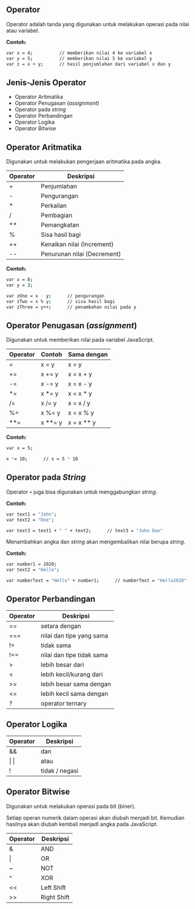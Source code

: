 ## Operator 

Operator adalah tanda yang digunakan untuk melakukan operasi pada nilai atau variabel.

**Contoh:**

```sh
var x = 4;          // memberikan nilai 4 ke variabel x
var y = 5;          // memberikan nilai 5 ke variabel y
var z = x + y;      // hasil penjumlahan dari variabel x dan y 
```

## Jenis-Jenis Operator

- Operator Aritmatika
- Operator Penugasan (_assignment_)
- Operator pada _string_
- Operator Perbandingan
- Operator Logika
- Operator Bitwise

## Operator Aritmatika

Digunakan untuk melakukan pengerjaan aritmatika pada angka.

| Operator  | Deskripsi     |
|-----------|---------------|
|     +     |  Penjumlahan  |
|     -     |  Pengurangan  |
|     *     |  Perkalian    |
|     /     |  Pembagian    |
|    **     |  Pemangkatan  |
|     %     |  Sisa hasil bagi               |
|    ++     |  Kenaikan nilai (Increment)    |
|    --     |  Penurunan nilai (Decrement)   |

**Contoh:**

```sh
var x = 8;          
var y = 3;          

var zOne = x - y;      // pengurangan 
var zTwo = x % y;      // sisa hasil bagi
var zThree = y++;      // penambahan nilai pada y
```

## Operator Penugasan (_assignment_)

Digunakan untuk memberikan nilai pada variabel JavaScript.

| Operator  | Contoh     | Sama dengan   |
|-----------|------------|---------------|
|     =     |  x = y     |  x = y        |
|    +=     |  x += y    |  x = x + y    |
|    -=     |  x -= y    |  x = x - y    |
|    *=     |  x *= y    |  x = x * y    |
|    /=     |  x /= y    |  x = x / y    |
|    %=     |  x %= y    |  x = x % y    |
|   **=     |  x **= y   |  x = x ** y   |

**Contoh:**

```sh
var x = 5;                 

x *= 10;      // x = 5 * 10
```

## Operator pada _String_

Operator `+` juga bisa digunakan untuk menggabungkan _string_.

**Contoh:**

```sh
var text1 = "John";                 
var text2 = "Doe";                 

var text3 = text1 + " " + text2;      // text3 = "John Doe"
```

Menambahkan angka dan _string_ akan mengembalikan nilai berupa _string_.

**Contoh:**

```sh
var number1 = 2020;                 
var text2 = "Hello";                 

var numberText = "Hello" + number1;      // numberText = "Hello2020"
```

## Operator Perbandingan

| Operator  | Deskripsi                 |
|-----------|---------------------------|
|    ==     |  setara dengan  |
|   ===     |  nilai dan tipe yang sama  |
|    !=     |  tidak sama  |
|   !==     |  nilai dan tipe tidak sama  |
|     >     |  lebih besar dari  |
|     <     |  lebih kecil/kurang dari  |
|    >=     |  lebih besar sama dengan  |
|    <=     |  lebih kecil sama dengan  |
|     ?     |  operator ternary  |

## Operator Logika

| Operator  | Deskripsi                 |
|-----------|---------------------------|
|    &&     |  dan  |
|    &#124; &#124;     |  atau   |
|     !     |  tidak / negasi |

## Operator Bitwise

Digunakan untuk melakukan operasi pada bit (biner).

Setiap operan numerik dalam operasi akan diubah menjadi bit. Kemudian hasilnya akan diubah kembali menjadi angka pada JavaScript.

| Operator  | Deskripsi                 |
|-----------|---------------------------|
|     &     |  AND  |
|     &#124;     |   OR  |
|     ~     |  NOT  |
|     ^     |  XOR  |
|    <<     |  Left Shift  |
|    >>     |  Right Shift |
